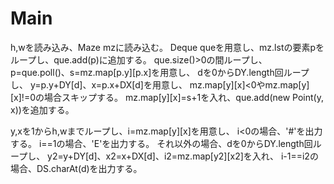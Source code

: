 # Main
h,wを読み込み、Maze mzに読み込む。
Deque<Point> queを用意し、mz.lstの要素pをループし、que.add(p)に追加する。
que.size()>0の間ループし、
p=que.poll()、s=mz.map[p.y][p.x]を用意し、
dを0からDY.length回ループし、
y=p.y+DY[d]、x=p.x+DX[d]を用意し、
mz.map[y][x]<0やmz.map[y][x]!=0の場合スキップする。
mz.map[y][x]=s+1を入れ、que.add(new Point(y, x))を追加する。

y,xを1からh,wまでループし、i=mz.map[y][x]を用意し、
i<0の場合、'#'を出力する。
i==1の場合、'E'を出力する。
それ以外の場合、dを0からDY.length回ループし、
y2=y+DY[d]、x2=x+DX[d]、i2=mz.map[y2][x2]を入れ、
i-1==i2の場合、DS.charAt(d)を出力する。
